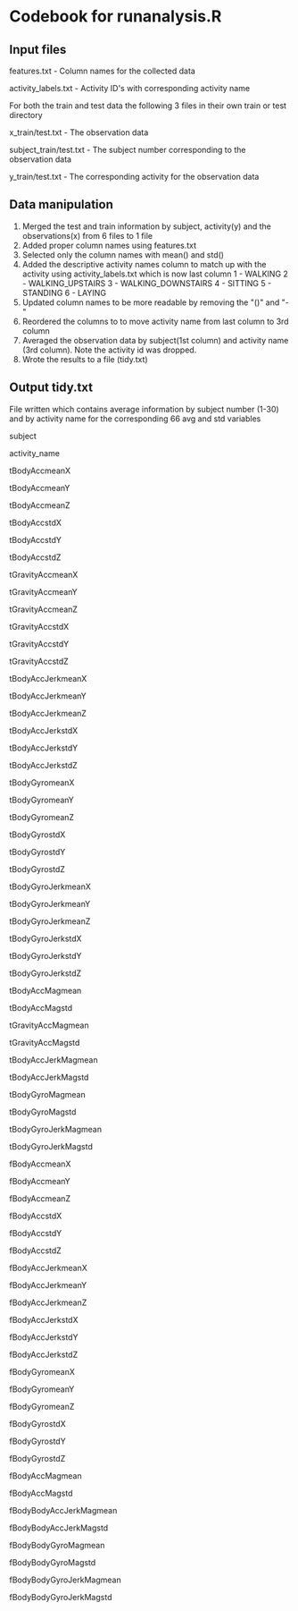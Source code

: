 # Codebook for runanalysis.R
## Input files
features.txt - Column names for the collected data

activity_labels.txt - Activity ID's with corresponding activity name

For both the train and test data the following 3 files in their own train or test directory

x_train/test.txt - The observation data 

subject_train/test.txt - The subject number corresponding to the observation data

y_train/test.txt - The corresponding activity for the observation data

## Data manipulation
1. Merged the test and train information by subject, activity(y) and the observations(x) from 6 files to 1 file
2. Added proper column names using features.txt
3. Selected only the column names with mean() and std()
4. Added the descriptive activity names column to match up with the activity using activity_labels.txt which is now last column
    1 - WALKING
    2 - WALKING_UPSTAIRS
    3 - WALKING_DOWNSTAIRS
    4 - SITTING
    5 - STANDING
    6 - LAYING
5. Updated column names to be more readable by removing the "()" and "-"
6. Reordered the columns to to move activity name from last column to 3rd column
7. Averaged the observation data by subject(1st column) and activity name (3rd column). Note the activity id was dropped.
8. Wrote the results to a file (tidy.txt)

## Output tidy.txt
File written which contains average information by subject number (1-30) and by activity name for the corresponding 66 avg and std variables

subject

activity_name

tBodyAccmeanX

tBodyAccmeanY

tBodyAccmeanZ

tBodyAccstdX

tBodyAccstdY

tBodyAccstdZ

tGravityAccmeanX

tGravityAccmeanY

tGravityAccmeanZ

tGravityAccstdX

tGravityAccstdY

tGravityAccstdZ

tBodyAccJerkmeanX

tBodyAccJerkmeanY

tBodyAccJerkmeanZ

tBodyAccJerkstdX

tBodyAccJerkstdY

tBodyAccJerkstdZ

tBodyGyromeanX

tBodyGyromeanY

tBodyGyromeanZ

tBodyGyrostdX

tBodyGyrostdY

tBodyGyrostdZ

tBodyGyroJerkmeanX

tBodyGyroJerkmeanY

tBodyGyroJerkmeanZ

tBodyGyroJerkstdX

tBodyGyroJerkstdY

tBodyGyroJerkstdZ

tBodyAccMagmean

tBodyAccMagstd

tGravityAccMagmean

tGravityAccMagstd

tBodyAccJerkMagmean

tBodyAccJerkMagstd

tBodyGyroMagmean

tBodyGyroMagstd

tBodyGyroJerkMagmean

tBodyGyroJerkMagstd

fBodyAccmeanX

fBodyAccmeanY

fBodyAccmeanZ

fBodyAccstdX

fBodyAccstdY

fBodyAccstdZ

fBodyAccJerkmeanX

fBodyAccJerkmeanY

fBodyAccJerkmeanZ

fBodyAccJerkstdX

fBodyAccJerkstdY

fBodyAccJerkstdZ

fBodyGyromeanX

fBodyGyromeanY

fBodyGyromeanZ

fBodyGyrostdX

fBodyGyrostdY

fBodyGyrostdZ

fBodyAccMagmean

fBodyAccMagstd

fBodyBodyAccJerkMagmean

fBodyBodyAccJerkMagstd

fBodyBodyGyroMagmean

fBodyBodyGyroMagstd

fBodyBodyGyroJerkMagmean

fBodyBodyGyroJerkMagstd
